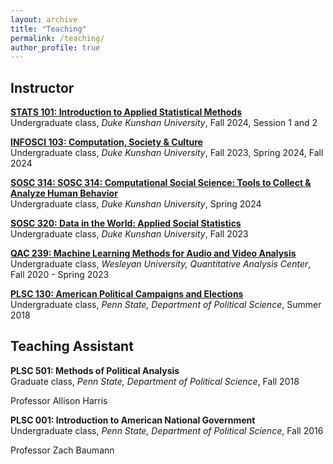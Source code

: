 ```yaml
---
layout: archive
title: "Teaching"
permalink: /teaching/
author_profile: true
---
```


## Instructor

<b>[STATS 101: Introduction to Applied Statistical Methods](https://markusneumann.github.io/teaching/dku-stats-101)</b> <br>
Undergraduate class, <i>Duke Kunshan University</i>, Fall 2024, Session 1 and 2

<b>[INFOSCI 103: Computation, Society & Culture](https://markusneumann.github.io/teaching/dku-infosci-103)</b> <br>
Undergraduate class, <i>Duke Kunshan University</i>, Fall 2023, Spring 2024, Fall 2024

<b>[SOSC 314: SOSC 314: Computational Social Science: Tools to Collect & Analyze Human Behavior](https://markusneumann.github.io/teaching/dku-sosc-314)</b> <br>
Undergraduate class, <i>Duke Kunshan University</i>, Spring 2024

<b>[SOSC 320: Data in the World: Applied Social Statistics](https://markusneumann.github.io/teaching/dku-sosc-320)</b> <br>
Undergraduate class, <i>Duke Kunshan University</i>, Fall 2023

<b>[QAC 239: Machine Learning Methods for Audio and Video Analysis](https://markusneumann.github.io/teaching/2020-fall-qac239)</b> <br>
Undergraduate class, <i>Wesleyan University, Quantitative Analysis Center</i>, Fall 2020 - Spring 2023

<b>[PLSC 130: American Political Campaigns and Elections](https://markusneumann.github.io/teaching/2018-summer-plsc130)</b> <br>
Undergraduate class, <i>Penn State, Department of Political Science</i>, Summer 2018

## Teaching Assistant

<b>PLSC 501: Methods	of	Political	Analysis</b> <br>
Graduate class, <i>Penn State, Department of Political Science</i>, Fall 2018

Professor Allison Harris

<b>PLSC 001: Introduction to American National Government</b> <br>
Undergraduate class, <i>Penn State, Department of Political Science</i>, Fall 2016

Professor Zach Baumann